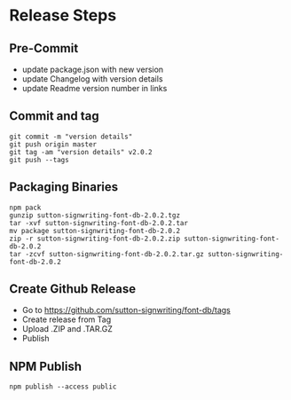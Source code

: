 # Release Steps 

## Pre-Commit
* update package.json with new version
* update Changelog with version details
* update Readme version number in links

## Commit and tag
    git commit -m "version details"
    git push origin master
    git tag -am "version details" v2.0.2
    git push --tags

## Packaging Binaries
    npm pack
    gunzip sutton-signwriting-font-db-2.0.2.tgz
    tar -xvf sutton-signwriting-font-db-2.0.2.tar
    mv package sutton-signwriting-font-db-2.0.2
    zip -r sutton-signwriting-font-db-2.0.2.zip sutton-signwriting-font-db-2.0.2
    tar -zcvf sutton-signwriting-font-db-2.0.2.tar.gz sutton-signwriting-font-db-2.0.2

## Create Github Release
* Go to https://github.com/sutton-signwriting/font-db/tags
* Create release from Tag
* Upload .ZIP and .TAR.GZ
* Publish

## NPM Publish
    npm publish --access public
